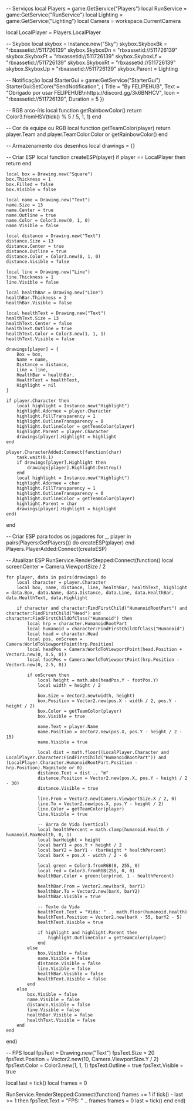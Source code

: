-- Serviços
local Players = game:GetService("Players")
local RunService = game:GetService("RunService")
local Lighting = game:GetService("Lighting")
local Camera = workspace.CurrentCamera

local LocalPlayer = Players.LocalPlayer

-- Skybox
local skybox = Instance.new("Sky")
skybox.SkyboxBk = "rbxassetid://511726139"
skybox.SkyboxDn = "rbxassetid://511726139"
skybox.SkyboxFt = "rbxassetid://511726139"
skybox.SkyboxLf = "rbxassetid://511726139"
skybox.SkyboxRt = "rbxassetid://511726139"
skybox.SkyboxUp = "rbxassetid://511726139"
skybox.Parent = Lighting

-- Notificação
local StarterGui = game:GetService("StarterGui")
StarterGui:SetCore("SendNotification", {
    Title = "By FELIPEHUB",
    Text = "Obrigado por usar FELIPEHUB\nhttps://discord.gg/3k6BNHCV",
    Icon = "rbxassetid://511726139",
    Duration = 5
})

-- RGB arco-íris
local function getRainbowColor()
    return Color3.fromHSV(tick() % 5 / 5, 1, 1)
end

-- Cor da equipe ou RGB
local function getTeamColor(player)
    return player.Team and player.TeamColor.Color or getRainbowColor()
end

-- Armazenamento dos desenhos
local drawings = {}

-- Criar ESP
local function createESP(player)
    if player == LocalPlayer then return end

    local box = Drawing.new("Square")
    box.Thickness = 1
    box.Filled = false
    box.Visible = false

    local name = Drawing.new("Text")
    name.Size = 13
    name.Center = true
    name.Outline = true
    name.Color = Color3.new(0, 1, 0)
    name.Visible = false

    local distance = Drawing.new("Text")
    distance.Size = 13
    distance.Center = true
    distance.Outline = true
    distance.Color = Color3.new(0, 1, 0)
    distance.Visible = false

    local line = Drawing.new("Line")
    line.Thickness = 1
    line.Visible = false

    local healthBar = Drawing.new("Line")
    healthBar.Thickness = 2
    healthBar.Visible = false

    local healthText = Drawing.new("Text")
    healthText.Size = 13
    healthText.Center = false
    healthText.Outline = true
    healthText.Color = Color3.new(1, 1, 1)
    healthText.Visible = false

    drawings[player] = {
        Box = box,
        Name = name,
        Distance = distance,
        Line = line,
        HealthBar = healthBar,
        HealthText = healthText,
        Highlight = nil
    }

    if player.Character then
        local highlight = Instance.new("Highlight")
        highlight.Adornee = player.Character
        highlight.FillTransparency = 1
        highlight.OutlineTransparency = 0
        highlight.OutlineColor = getTeamColor(player)
        highlight.Parent = player.Character
        drawings[player].Highlight = highlight
    end

    player.CharacterAdded:Connect(function(char)
        task.wait(0.1)
        if drawings[player].Highlight then
            drawings[player].Highlight:Destroy()
        end
        local highlight = Instance.new("Highlight")
        highlight.Adornee = char
        highlight.FillTransparency = 1
        highlight.OutlineTransparency = 0
        highlight.OutlineColor = getTeamColor(player)
        highlight.Parent = char
        drawings[player].Highlight = highlight
    end)
end

-- Criar ESP para todos os jogadores
for _, player in pairs(Players:GetPlayers()) do
    createESP(player)
end
Players.PlayerAdded:Connect(createESP)

-- Atualizar ESP
RunService.RenderStepped:Connect(function()
    local screenCenter = Camera.ViewportSize / 2

    for player, data in pairs(drawings) do
        local character = player.Character
        local box, name, distance, line, healthBar, healthText, highlight = data.Box, data.Name, data.Distance, data.Line, data.HealthBar, data.HealthText, data.Highlight

        if character and character:FindFirstChild("HumanoidRootPart") and character:FindFirstChild("Head") and character:FindFirstChildOfClass("Humanoid") then
            local hrp = character.HumanoidRootPart
            local humanoid = character:FindFirstChildOfClass("Humanoid")
            local head = character.Head
            local pos, onScreen = Camera:WorldToViewportPoint(hrp.Position)
            local headPos = Camera:WorldToViewportPoint(head.Position + Vector3.new(0, 0.5, 0))
            local footPos = Camera:WorldToViewportPoint(hrp.Position - Vector3.new(0, 2.5, 0))

            if onScreen then
                local height = math.abs(headPos.Y - footPos.Y)
                local width = height / 2

                box.Size = Vector2.new(width, height)
                box.Position = Vector2.new(pos.X - width / 2, pos.Y - height / 2)
                box.Color = getTeamColor(player)
                box.Visible = true

                name.Text = player.Name
                name.Position = Vector2.new(pos.X, pos.Y - height / 2 - 15)
                name.Visible = true

                local dist = math.floor((LocalPlayer.Character and LocalPlayer.Character:FindFirstChild("HumanoidRootPart")) and (LocalPlayer.Character.HumanoidRootPart.Position - hrp.Position).Magnitude or 0)
                distance.Text = dist .. "m"
                distance.Position = Vector2.new(pos.X, pos.Y - height / 2 - 30)
                distance.Visible = true

                line.From = Vector2.new(Camera.ViewportSize.X / 2, 0)
                line.To = Vector2.new(pos.X, pos.Y - height / 2)
                line.Color = getTeamColor(player)
                line.Visible = true

                -- Barra de Vida (vertical)
                local healthPercent = math.clamp(humanoid.Health / humanoid.MaxHealth, 0, 1)
                local barHeight = height
                local barY1 = pos.Y + height / 2
                local barY2 = barY1 - (barHeight * healthPercent)
                local barX = pos.X - width / 2 - 6

                local green = Color3.fromRGB(0, 255, 0)
                local red = Color3.fromRGB(255, 0, 0)
                healthBar.Color = green:lerp(red, 1 - healthPercent)

                healthBar.From = Vector2.new(barX, barY1)
                healthBar.To = Vector2.new(barX, barY2)
                healthBar.Visible = true

                -- Texto da Vida
                healthText.Text = "Vida: " .. math.floor(humanoid.Health)
                healthText.Position = Vector2.new(barX - 55, barY2 - 5)
                healthText.Visible = true

                if highlight and highlight.Parent then
                    highlight.OutlineColor = getTeamColor(player)
                end
            else
                box.Visible = false
                name.Visible = false
                distance.Visible = false
                line.Visible = false
                healthBar.Visible = false
                healthText.Visible = false
            end
        else
            box.Visible = false
            name.Visible = false
            distance.Visible = false
            line.Visible = false
            healthBar.Visible = false
            healthText.Visible = false
        end
    end
end)

-- FPS
local fpsText = Drawing.new("Text")
fpsText.Size = 20
fpsText.Position = Vector2.new(10, Camera.ViewportSize.Y / 2)
fpsText.Color = Color3.new(1, 1, 1)
fpsText.Outline = true
fpsText.Visible = true

local last = tick()
local frames = 0

RunService.RenderStepped:Connect(function()
    frames += 1
    if tick() - last >= 1 then
        fpsText.Text = "FPS: " .. frames
        frames = 0
        last = tick()
    end
end)
